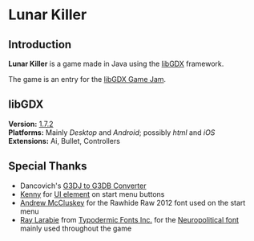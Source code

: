 Lunar Killer
============


Introduction
------------

**Lunar Killer** is a game made in Java using the [libGDX][libGDX_Url] framework.

The game is an entry for the [libGDX Game Jam][jamUrl].

[libGDX_Url]: http://www.badlogicgames.com/wordpress/
[jamUrl]:     http://itch.io/jam/libgdxjam "More info about the Jam"


libGDX
------

**Version:** [1.7.2][libGDX_Version]  
**Platforms:** Mainly *Desktop* and *Android*; possibly *html* and *iOS*  
**Extensions:** Ai, Bullet, Controllers

[libGDX_Version]: http://www.badlogicgames.com/wordpress/?p=3862 "Version info"


Special Thanks
--------------

- Dancovich's [G3DJ to G3DB Converter][convertUrl]
- [Kenny][kennyUrl] for [UI element][uiUrl] on start menu buttons
- [Andrew McCluskey][cluskeyUrl] for the Rawhide Raw 2012 font used on the start menu
- [Ray Larabie][rayUrl] from [Typodermic Fonts Inc.][typoUrl] for the
  [Neuropolitical font][neuroUrl] mainly used throughout the game

[convertUrl]: https://github.com/Dancovich/libgdx_g3db_converter "Github page"
[kennyUrl]:   http://kenney.nl/ "Kenny's Website"
[uiUrl]:      http://www.microbasic.net/2014/05/free-cc0-ui-elements-to-be-used-in-your-libgdx-games/
              "Website where UI element was acquired"
[cluskeyUrl]: http://fontstruct.com/fontstructions/show/682516 "Rawhide Raw 2012 font"
[RayUrl]:     https://about.me/raylarabie "About Ray Larabie"
[typoUrl]:    http://typodermicfonts.com/
[neuroUrl]:   http://typodermicfonts.com/neuropolitical-science/ "Neuropolitical font"
